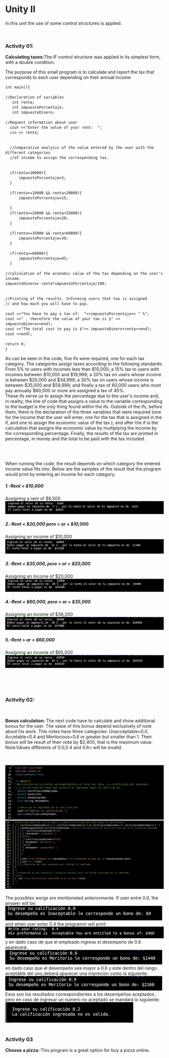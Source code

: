 
<h1>Unity II</h1>
<p>In this unit the use of some control structures is applied.</p><br>
<H3>Activity 01:</h3> 
<b>Calculating taxes:</b>The IF control structure was applied in its simplest form, with a double condition.
<p>The purpose of this small program is to calculate and report the tax that corresponds to each user depending on their annual income</p>

```c+
int main(){

//Declaration of variables
   int renta;
   int impuestoPorcentaje;
   int impuestoDinero;

//Request information about user
  cout <<"Enter the value of your rent:  ";
  cin >> renta;
  

  //Comparative analysis of the value entered by the user with the different categories
  //of income to assign the corresponding tax.


  if(renta<10000){
      impuestoPorcentaje=5;
  }

  if(renta>=10000 && renta<20000){
      impuestoPorcentaje=15;
       
  }
  if(renta>=20000 && renta<35000){
      impuestoPorcentaje=20;
  }

  if(renta>=35000 && renta<60000){
      impuestoPorcentaje=30;
  }

  if(renta>=60000){
      impuestoPorcentaje=45;
  }

//calculation of the economic value of the tax depending on the user's income.
impuestoDinero= renta*impuestoPorcentaje/100;


//Printing of the results. Informing users that tax is assigned
// and how much you will have to pay.

cout <<"You have to pay a tax of:  "<<impuestoPorcentaje<< " %";
cout <<" , therefore the value of your tax is $" << impuestoDinero<<endl;
cout <<"The total cost to pay is $"<< impuestoDinero+renta<<endl;
cout <<endl;

return 0;
}
```


<P>As can be seen in the code, five ifs were required, one for each tax category. The categories assign taxes according to the following standards:<br>
  From 5% to users with incomes less than $10,000; a 15% tax to users with incomes between $10,000 and $19,999; a 20% tax on users whose income is between $20,000 and $34,999; a 30% tax on users whose income is between $35,000 and $59,999; and finally a tax of 60,000 users who must pay annually $60,000 or more are assigned a tax of 45%.<br>
These ifs serve us to assign the percentage due to the user's income and, in reality, the line of code that assigns a value to the variable corresponding to the budget is the only thing found within the ifs.
Outside of the ifs, before them, there is the declaration of the three variables that were required (one for the income that the user will enter, one for the tax that is assigned in the if, and one to assign the economic value of the tax ); and after the if is the calculation that assigns the economic value by multiplying the income by the corresponding percentage. Finally, the results of the tax are printed in percentage, in money and the total to be paid with the tax included.</P>
<br><br>
<p>When running the code, the result depends on which category the entered income value fits into. Below are the samples of the result that the program would print by entering an income for each category:</p>

<h5>1.-Rent < $10,000</h5>
Assigning a rent of $8,500<br>
<img src="imagenes/ejmplo8500.png" ><br>
  
  <h5>2.-Rent < $20,000 pero = or < $10,000</h5>
    Assigning an income of $10,000<br>
<img src="imagenes/ejemplo10000.png" ><br>
    
  <h5>3.-Rent <  $35,000, pero > or = $20,000</h5>
      Assigning an income of $20,000<br>
  <img src="imagenes/ejemplo20000.png" ><br>      
  <h5> 4.-Rent <  $60,000, pero > or = $35,000</h5>
      Assigning an income of $36,200<br>
  <img src="imagenes/ejemplo36200.png" ><br>
      
  <h5>5.-Rent > or = $60,000</h5>
       Assigning an income of $65,000<br>
  <img src="imagenes/ejemplo65000.png" ><br>

<br><br><br>
<h3>Activity 02: </h3><BR>
   <p><b>Bonus calculation: </b>The next code have to calculate and show additional bonus for the user. The value of this bonus depend exclusively of note about his work. This notes have three categories: Unacceptable=0.0, Accetable=0.4 and Meritorious=0.6 or greater but smaller than 1. Their bonus will be result of their note by $2,400, that is the maximum value. 
Note:Values differents of 0.0,0.4 and 0.6> will be invalid.<p>
 <br><br>
  <img src="imagenes/02/bonoCode1.png"><br>
  <img src="imagenes/02/bonoCode2.png"><br>
  <br>
  The possibles worgs are mentionated anteriormente. If user entre 0.0, the answer will be: <br>
  <img src="imagenes/02/inaceplabe.png"><br>
   and when user enter 0.4 the programm will print:<br>
  <img src="imagenes/02/aceptable.png"><br>
  y en dado caso de que el empleado ingrese el desempeño de 0.6 aparecerá:<br>
  <img src="imagenes/02/apenasMeritoria.png"><br>
  en dado caso que el desempeño sea mayor a 0.6 y este dentro del rango aceptable del uno,deberá aparecer una impreción como la siguiente:<br>
  <img src="imagenes/02/Meritoria.png"><br>
 Esos son los resultados correspondientes a los desempeños aceptados , pero en caso de ingresar un numero no aceptado se mandará lo siguiente:<br>
  <img src="imagenes/02/noValida.png">
 <br><br>
 <h3>Activity 03 </h3>
 <p><b>Choose a pizza: </b>This program is a great option for buy a pizza online. 
  
  
  
  
  
  
  

    
    
  
